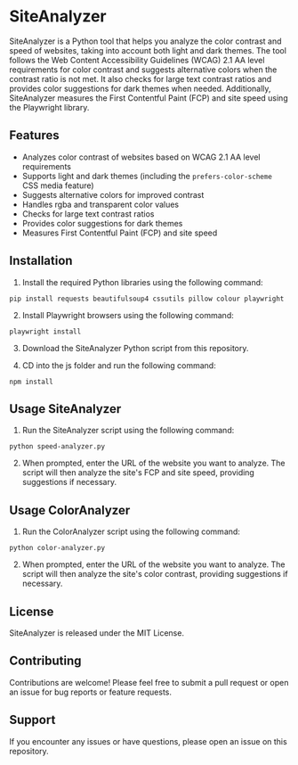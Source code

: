 
# SiteAnalyzer

SiteAnalyzer is a Python tool that helps you analyze the color contrast and speed of websites, taking into account both light and dark themes. The tool follows the Web Content Accessibility Guidelines (WCAG) 2.1 AA level requirements for color contrast and suggests alternative colors when the contrast ratio is not met. It also checks for large text contrast ratios and provides color suggestions for dark themes when needed. Additionally, SiteAnalyzer measures the First Contentful Paint (FCP) and site speed using the Playwright library.

## Features

-   Analyzes color contrast of websites based on WCAG 2.1 AA level requirements
-   Supports light and dark themes (including the `prefers-color-scheme` CSS media feature)
-   Suggests alternative colors for improved contrast
-   Handles rgba and transparent color values
-   Checks for large text contrast ratios
-   Provides color suggestions for dark themes
-   Measures First Contentful Paint (FCP) and site speed

## Installation

1.  Install the required Python libraries using the following command:


`pip install requests beautifulsoup4 cssutils pillow colour playwright` 

2.  Install Playwright browsers using the following command:


`playwright install` 

3.  Download the SiteAnalyzer Python script from this repository.


4. CD into the js folder and run the following command:

`npm install`

## Usage SiteAnalyzer

1.  Run the SiteAnalyzer script using the following command:


`python speed-analyzer.py`


2.  When prompted, enter the URL of the website you want to analyze. The script will then analyze the site's FCP and site speed, providing suggestions if necessary.

## Usage ColorAnalyzer

1. Run the ColorAnalyzer script using the following command:

`python color-analyzer.py`

2. When prompted, enter the URL of the website you want to analyze. The script will then analyze the site's color contrast, providing suggestions if necessary.

## License

SiteAnalyzer is released under the MIT License.

## Contributing

Contributions are welcome! Please feel free to submit a pull request or open an issue for bug reports or feature requests.

## Support

If you encounter any issues or have questions, please open an issue on this repository.